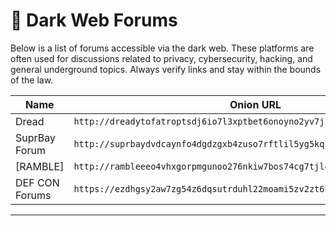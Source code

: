# 💬 Dark Web Forums

Below is a list of forums accessible via the dark web. These platforms are often used for discussions related to privacy, cybersecurity, hacking, and general underground topics. Always verify links and stay within the bounds of the law.

| Name             | Onion URL                                     |
|------------------|-----------------------------------------------|
| Dread | `http://dreadytofatroptsdj6io7l3xptbet6onoyno2yv7jicoxknyazubrad.onion/` |
| SuprBay Forum | `http://suprbaydvdcaynfo4dgdzgxb4zuso7rftlil5yg5kqjefnw4wq4ulcad.onion/` |
| [RAMBLE] | `http://rambleeeo4vhxgorpmgunoo276nkiw7bos74cg7tjlgnb3puj3d7ghad.onion/` |
| DEF CON Forums | `https://ezdhgsy2aw7zg54z6dqsutrduhl22moami5zv2zt6urr6vub7gs6wfad.onion/` |

---
